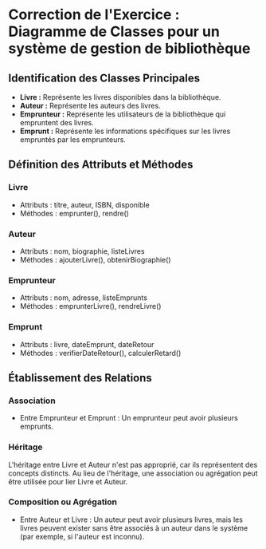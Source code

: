 # Correction de l'Exercice : Diagramme de Classes pour un système de gestion de bibliothèque

## Identification des Classes Principales
- **Livre :** Représente les livres disponibles dans la bibliothèque.
- **Auteur :** Représente les auteurs des livres.
- **Emprunteur :** Représente les utilisateurs de la bibliothèque qui empruntent des livres.
- **Emprunt :** Représente les informations spécifiques sur les livres empruntés par les emprunteurs.

## Définition des Attributs et Méthodes
### Livre
- Attributs : titre, auteur, ISBN, disponible
- Méthodes : emprunter(), rendre()

### Auteur
- Attributs : nom, biographie, listeLivres
- Méthodes : ajouterLivre(), obtenirBiographie()

### Emprunteur
- Attributs : nom, adresse, listeEmprunts
- Méthodes : emprunterLivre(), rendreLivre()

### Emprunt
- Attributs : livre, dateEmprunt, dateRetour
- Méthodes : verifierDateRetour(), calculerRetard()

## Établissement des Relations
### Association
- Entre Emprunteur et Emprunt : Un emprunteur peut avoir plusieurs emprunts.

### Héritage
L'héritage entre Livre et Auteur n'est pas approprié, car ils représentent des concepts distincts. Au lieu de l'héritage, une association ou agrégation peut être utilisée pour lier Livre et Auteur.

### Composition ou Agrégation
- Entre Auteur et Livre : Un auteur peut avoir plusieurs livres, mais les livres peuvent exister sans être associés à un auteur dans le système (par exemple, si l'auteur est inconnu).
